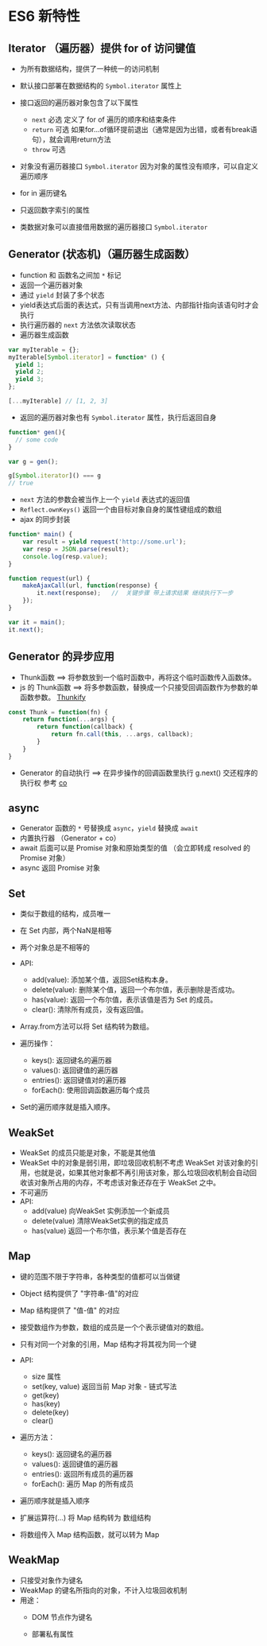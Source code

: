 # ES6 新特性

## Iterator （遍历器）提供 for of 访问键值

* 为所有数据结构，提供了一种统一的访问机制
* 默认接口部署在数据结构的 `Symbol.iterator` 属性上
* 接口返回的遍历器对象包含了以下属性
    * `next` 必选 定义了 for of 遍历的顺序和结束条件
    * `return` 可选 如果for...of循环提前退出（通常是因为出错，或者有break语句），就会调用return方法
    * `throw` 可选
    
* 对象没有遍历器接口 `Symbol.iterator` 因为对象的属性没有顺序，可以自定义遍历顺序
* for in 遍历键名
* 只返回数字索引的属性
* 类数据对象可以直接借用数据的遍历器接口 `Symbol.iterator`

## Generator (状态机)（遍历器生成函数）

* function 和 函数名之间加 `*` 标记
* 返回一个遍历器对象
* 通过 `yield` 封装了多个状态 
* yield表达式后面的表达式，只有当调用next方法、内部指针指向该语句时才会执行
* 执行遍历器的 `next` 方法依次读取状态
* 遍历器生成函数
```js
var myIterable = {};
myIterable[Symbol.iterator] = function* () {
  yield 1;
  yield 2;
  yield 3;
};

[...myIterable] // [1, 2, 3]
```
* 返回的遍历器对象也有 `Symbol.iterator` 属性，执行后返回自身
```js
function* gen(){
  // some code
}

var g = gen();

g[Symbol.iterator]() === g
// true
```
* `next` 方法的参数会被当作上一个 `yield` 表达式的返回值
* `Reflect.ownKeys()` 返回一个由目标对象自身的属性键组成的数组
* ajax 的同步封装
```js
function* main() {
    var result = yield request('http://some.url');
    var resp = JSON.parse(result);
    console.log(resp.value);
}

function request(url) {
    makeAjaxCall(url, function(response) {
        it.next(response);   //  关键步骤 带上请求结果 继续执行下一步
    });
}

var it = main();
it.next();
```

## Generator 的异步应用

* Thunk函数 ==> 将参数放到一个临时函数中，再将这个临时函数传入函数体。
* js 的 Thunk函数 ==> 将多参数函数，替换成一个只接受回调函数作为参数的单函数参数。
[Thunkify](https://github.com/tj/node-thunkify)
```js
const Thunk = function(fn) {
    return function(...args) {
        return function(callback) {
            return fn.call(this, ...args, callback);
        }
    }
}
```

* Generator 的自动执行 ==> 在异步操作的回调函数里执行 g.next() 交还程序的执行权 参考 [co](https://github.com/tj/co)

## async

* Generator 函数的 `*` 号替换成 `async`，`yield` 替换成 `await`
* 内置执行器 （Generator + co）
* await 后面可以是 Promise 对象和原始类型的值 （会立即转成 resolved 的 Promise 对象）
* async 返回 Promise 对象

## Set

* 类似于数组的结构，成员唯一
* 在 Set 内部，两个NaN是相等
* 两个对象总是不相等的
* API:
    * add(value): 添加某个值，返回Set结构本身。
    * delete(value): 删除某个值，返回一个布尔值，表示删除是否成功。
    * has(value): 返回一个布尔值，表示该值是否为 Set 的成员。
    * clear(): 清除所有成员，没有返回值。

* Array.from方法可以将 Set 结构转为数组。
* 遍历操作：
    * keys(): 返回键名的遍历器
    * values(): 返回键值的遍历器
    * entries(): 返回键值对的遍历器
    * forEach(): 使用回调函数遍历每个成员

* Set的遍历顺序就是插入顺序。

## WeakSet

* WeakSet 的成员只能是对象，不能是其他值
* WeakSet 中的对象是弱引用，即垃圾回收机制不考虑 WeakSet 对该对象的引用，也就是说，如果其他对象都不再引用该对象，那么垃圾回收机制会自动回收该对象所占用的内存，不考虑该对象还存在于 WeakSet 之中。
* 不可遍历
* API:
    * add(value) 向WeakSet 实例添加一个新成员
    * delete(value) 清除WeakSet实例的指定成员
    * has(value) 返回一个布尔值，表示某个值是否存在

## Map

* 键的范围不限于字符串，各种类型的值都可以当做键
* Object 结构提供了 "字符串-值"的对应
* Map 结构提供了 "值-值" 的对应
* 接受数组作为参数，数组的成员是一个个表示键值对的数组。
* 只有对同一个对象的引用，Map 结构才将其视为同一个键
* API:
    * size 属性
    * set(key, value)  返回当前 Map 对象 - 链式写法
    * get(key)
    * has(key)
    * delete(key)
    * clear()

* 遍历方法：
    * keys():  返回键名的遍历器
    * values(): 返回键值的遍历器
    * entries(): 返回所有成员的遍历器
    * forEach(): 遍历 Map 的所有成员

* 遍历顺序就是插入顺序
* 扩展运算符(...) 将 Map 结构转为 数组结构
* 将数组传入 Map 结构函数，就可以转为 Map

## WeakMap

* 只接受对象作为键名
* WeakMap 的键名所指向的对象，不计入垃圾回收机制
* 用途：
    * DOM 节点作为键名

    * 部署私有属性